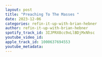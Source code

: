 ```yaml
---
layout: post
title: "Preaching To The Masses "
date: 2023-12-06
categories: refin-it-up-with-brian-hebner
author: refin-it-up-with-brian-hebner
spotify_track_id: 3IJPRX8cc9xLlBDjMxNhsc
youtube_video_id: 
apple_track_id: 1000637694553
youtube_metadata: 
---
```

